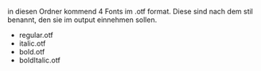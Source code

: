 in diesen Ordner kommend 4 Fonts im .otf format. Diese sind nach dem stil benannt, den sie im output einnehmen sollen.
- regular.otf
- italic.otf
- bold.otf
- boldItalic.otf
